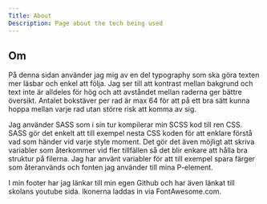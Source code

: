 ```yaml
---
Title: About
Description: Page about the tech being used
---
```


## Om

På denna sidan använder jag mig av en del typography som ska göra texten mer läsbar och enkel att följa.
Jag ser till att kontrast mellan bakgrund och text inte är alldeles för hög och att avståndet mellan raderna ger bättre översikt.
Antalet bokstäver per rad är max 64 för att på ett bra sätt kunna hoppa mellan varje rad utan större risk att komma av sig.

Jag använder SASS som i sin tur kompilerar min SCSS kod till ren CSS. SASS gör det enkelt att till exempel nesta CSS koden för att enklare förstå 
vad som händer vid varje style moment. Det gör det även möjligt att skriva variabler som återkommer vid fler tillfällen så det blir enkare att hålla bra struktur på 
filerna. Jag har använt variabler för att till exempel spara färger som återanvänds och fonten jag använder till mina P-element.

I min footer har jag länkar till min egen Github och har även länkat till skolans youtube sida. Ikonerna laddas in via FontAwesome.com.

